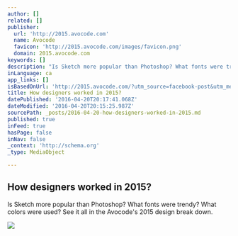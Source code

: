 ```yaml
---
author: []
related: []
publisher:
  url: 'http://2015.avocode.com'
  name: Avocode
  favicon: 'http://2015.avocode.com/images/favicon.png'
  domain: 2015.avocode.com
keywords: []
description: "Is Sketch more popular than Photoshop? What fonts were trendy? What colors were used? See it all in the Avocode's 2015 design break down."
inLanguage: ca
app_links: []
isBasedOnUrl: 'http://2015.avocode.com/?utm_source=facebook-post&utm_medium=post&utm_content=2015-design-breakdown&utm_campaign=2015-design-breakdown#design-tools'
title: How designers worked in 2015?
datePublished: '2016-04-20T20:17:41.068Z'
dateModified: '2016-04-20T20:15:25.987Z'
sourcePath: _posts/2016-04-20-how-designers-worked-in-2015.md
published: true
inFeed: true
hasPage: false
inNav: false
_context: 'http://schema.org'
_type: MediaObject

---
```

<article style=""><h1>How designers worked in 2015?</h1><p>Is Sketch more popular than Photoshop? What fonts were trendy? What colors were used? See it all in the Avocode's 2015 design break down.</p><img src="http://mailing-cdn.avocode.com/Infographic-2015/og-2.png" /></article>